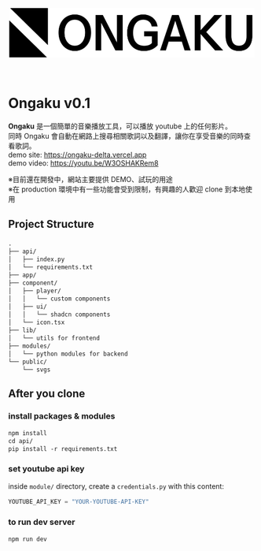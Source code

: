<div align="center">
  <img src="https://github.com/Tanimal19/ongaku/blob/beb67a44cf3fd3a5a9da8c501f359b7231136440/public/logo-full.svg" width="500" height="100">
</div>
<br>
<br>

# Ongaku v0.1
**Ongaku** 是一個簡單的音樂播放工具，可以播放 youtube 上的任何影片。  
同時 Ongaku 會自動在網路上搜尋相關歌詞以及翻譯，讓你在享受音樂的同時查看歌詞。  
demo site: https://ongaku-delta.vercel.app  
demo video: https://youtu.be/W3OSHAKRem8  

※目前還在開發中，網站主要提供 DEMO、試玩的用途  
※在 production 環境中有一些功能會受到限制，有興趣的人歡迎 clone 到本地使用

## Project Structure
```
.
├── api/
│   ├── index.py
│   └── requirements.txt
├── app/
├── component/
│   ├── player/
│   │   └── custom components
│   ├── ui/
│   │   └── shadcn components
│   └── icon.tsx
├── lib/
│   └── utils for frontend
├── modules/
│   └── python modules for backend
└── public/
    └── svgs
```

## After you clone
### install packages & modules
```
npm install
cd api/
pip install -r requirements.txt
```

### set youtube api key
inside `module/` directory, create a `credentials.py` with this content:
```py
YOUTUBE_API_KEY = "YOUR-YOUTUBE-API-KEY"
```

### to run dev server
```
npm run dev
```

